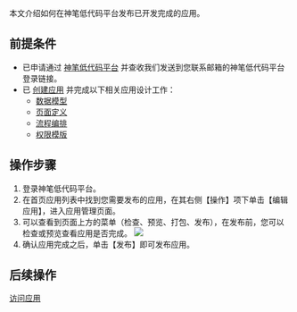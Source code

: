 

本文介绍如何在神笔低代码平台发布已开发完成的应用。


## 前提条件


- 已申请通过 [神笔低代码平台](https://apaas.cloud.tencent.com/sign/apply) 并查收我们发送到您联系邮箱的神笔低代码平台登录链接。
- 已 [创建应用](https://cloud.tencent.com/document/product/1365/51314) 并完成以下相关应用设计工作：
	-  [数据模型](https://cloud.tencent.com/document/product/1365/51440)
	-  [页面定义](https://cloud.tencent.com/document/product/1365/51321)
	-  [流程编排](https://cloud.tencent.com/document/product/1365/51322)
	-  [权限模版](https://cloud.tencent.com/document/product/1365/51481)


## 操作步骤


1. 登录神笔低代码平台。
2. 在首页应用列表中找到您需要发布的应用，在其右侧【操作】项下单击【编辑应用】，进入应用管理页面。
3. 可以查看到页面上方的菜单（检查、预览、打包、发布），在发布前，您可以检查或预览查看应用是否完成。
![](https://main.qcloudimg.com/raw/d60ae54f48e79fd2a7657a0f9f6fddbe.jpg)
4. 确认应用完成之后，单击【发布】即可发布应用。






## 后续操作


[访问应用](https://cloud.tencent.com/document/product/1365/51320) 


